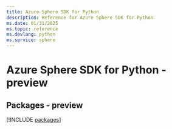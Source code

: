 ```yaml
---
title: Azure Sphere SDK for Python
description: Reference for Azure Sphere SDK for Python
ms.date: 01/31/2025
ms.topic: reference
ms.devlang: python
ms.service: sphere
---
```

# Azure Sphere SDK for Python - preview
## Packages - preview
[!INCLUDE [packages](sphere-index.md)]